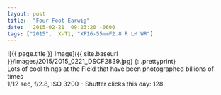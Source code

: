 ```yaml
---
layout: post
title:  "Four Foot Earwig"
date:   2015-02-21  09:23:20 -0600
tags: ["2015",  X-T1, "XF16-55mmF2.8 R LM WR"]
---
```

![{{ page.title }} Image]({{ site.baseurl }}/images/2015/2015_0221_DSCF2839.jpg)
{: .prettyprint}  
Lots of cool things at the Field that have been photographed billions of times  
1/12 sec, f/2.8, ISO 3200 - Shutter clicks this day: 128